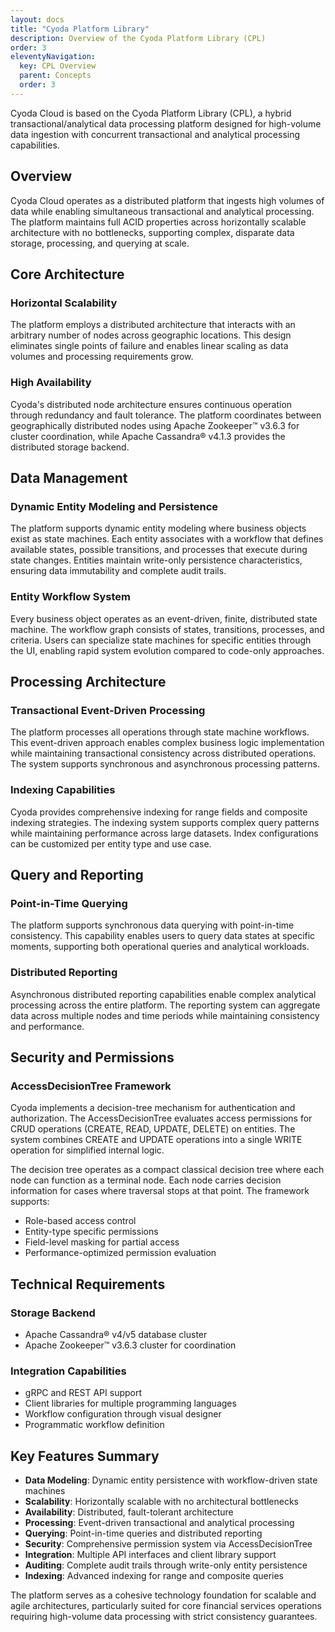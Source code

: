 ```yaml
---
layout: docs
title: "Cyoda Platform Library"
description: Overview of the Cyoda Platform Library (CPL)
order: 3
eleventyNavigation:
  key: CPL Overview
  parent: Concepts
  order: 3
---
```


Cyoda Cloud is based on the Cyoda Platform Library (CPL), a hybrid transactional/analytical data processing platform designed for high-volume data ingestion with concurrent transactional and analytical processing capabilities.

## Overview

Cyoda Cloud operates as a distributed platform that ingests high volumes of data while enabling simultaneous transactional and analytical processing. The platform maintains full ACID properties across horizontally scalable architecture with no bottlenecks, supporting complex, disparate data storage, processing, and querying at scale.

## Core Architecture

### Horizontal Scalability
The platform employs a distributed architecture that interacts with an arbitrary number of nodes across geographic locations. This design eliminates single points of failure and enables linear scaling as data volumes and processing requirements grow.

### High Availability
Cyoda's distributed node architecture ensures continuous operation through redundancy and fault tolerance. The platform coordinates between geographically distributed nodes using Apache Zookeeper™ v3.6.3 for cluster coordination, while Apache Cassandra® v4.1.3 provides the distributed storage backend.

## Data Management

### Dynamic Entity Modeling and Persistence
The platform supports dynamic entity modeling where business objects exist as state machines. Each entity associates with a workflow that defines available states, possible transitions, and processes that execute during state changes. Entities maintain write-only persistence characteristics, ensuring data immutability and complete audit trails.

### Entity Workflow System
Every business object operates as an event-driven, finite, distributed state machine. The workflow graph consists of states, transitions, processes, and criteria. Users can specialize state machines for specific entities through the UI, enabling rapid system evolution compared to code-only approaches.

## Processing Architecture

### Transactional Event-Driven Processing
The platform processes all operations through state machine workflows. This event-driven approach enables complex business logic implementation while maintaining transactional consistency across distributed operations. The system supports synchronous and asynchronous processing patterns.

### Indexing Capabilities
Cyoda provides comprehensive indexing for range fields and composite indexing strategies. The indexing system supports complex query patterns while maintaining performance across large datasets. Index configurations can be customized per entity type and use case.

## Query and Reporting

### Point-in-Time Querying
The platform supports synchronous data querying with point-in-time consistency. This capability enables users to query data states at specific moments, supporting both operational queries and analytical workloads.

### Distributed Reporting
Asynchronous distributed reporting capabilities enable complex analytical processing across the entire platform. The reporting system can aggregate data across multiple nodes and time periods while maintaining consistency and performance.

## Security and Permissions

### AccessDecisionTree Framework
Cyoda implements a decision-tree mechanism for authentication and authorization. The AccessDecisionTree evaluates access permissions for CRUD operations (CREATE, READ, UPDATE, DELETE) on entities. The system combines CREATE and UPDATE operations into a single WRITE operation for simplified internal logic.

The decision tree operates as a compact classical decision tree where each node can function as a terminal node. Each node carries decision information for cases where traversal stops at that point. The framework supports:

- Role-based access control
- Entity-type specific permissions
- Field-level masking for partial access
- Performance-optimized permission evaluation

## Technical Requirements

### Storage Backend
- Apache Cassandra® v4/v5 database cluster
- Apache Zookeeper™ v3.6.3 cluster for coordination

### Integration Capabilities
- gRPC and REST API support
- Client libraries for multiple programming languages
- Workflow configuration through visual designer
- Programmatic workflow definition

## Key Features Summary

- **Data Modeling**: Dynamic entity persistence with workflow-driven state machines
- **Scalability**: Horizontally scalable with no architectural bottlenecks
- **Availability**: Distributed, fault-tolerant architecture
- **Processing**: Event-driven transactional and analytical processing
- **Querying**: Point-in-time queries and distributed reporting
- **Security**: Comprehensive permission system via AccessDecisionTree
- **Integration**: Multiple API interfaces and client library support
- **Auditing**: Complete audit trails through write-only entity persistence
- **Indexing**: Advanced indexing for range and composite queries

The platform serves as a cohesive technology foundation for scalable and agile architectures, particularly suited for core financial services operations requiring high-volume data processing with strict consistency guarantees.